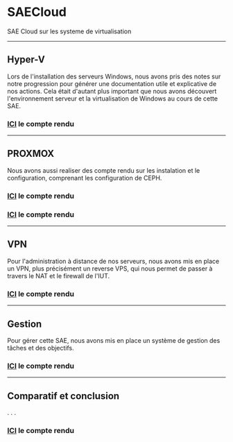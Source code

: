 # SAECloud

SAE Cloud sur les systeme de virtualisation

------------
## Hyper-V

Lors de l'installation des serveurs Windows, nous avons pris des notes sur notre progression pour générer une documentation utile et explicative de nos actions. Cela était d'autant plus important que nous avons découvert l'environnement serveur et la virtualisation de Windows au cours de cette SAE.

### [ICI](./CR-Hyper-V/CRHyperV.md) le compte rendu

------------

## PROXMOX

Nous avons aussi realiser des compte rendu sur les instalation et le configuration, comprenant les configuration de CEPH.

### [ICI](./proxmox/) le compte rendu

### [ICI](./proxmox) le compte rendu

------------

## VPN

Pour l'administration à distance de nos serveurs, nous avons mis en place un VPN, plus précisément un reverse VPS, qui nous permet de passer à travers le NAT et le firewall de l'IUT.

### [ICI](./VPN/VPN_salle_cloud.md) le compte rendu

------------

## Gestion

Pour gérer cette SAE, nous avons mis en place un système de gestion des tâches et des objectifs.

### [ICI](./GestionDeProjet/gestionProjet.md) le compte rendu

------------

## Comparatif et conclusion

. . .

### [ICI](./proxmox/) le compte rendu